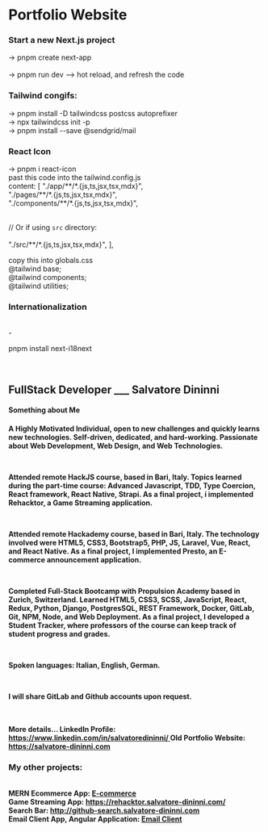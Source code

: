 <h1>Portfolio Website</h1>

<h3>Start a new Next.js project</h3>
	→ pnpm create next-app  <br/> <!-- <your app name>  --> <br/>
  → pnpm run dev --> hot reload, and refresh the code<br/>
  
<h3>Tailwind congifs:</h3>
→ pnpm install -D tailwindcss postcss autoprefixer<br/>
→ npx tailwindcss init -p<br/>
→ pnpm install --save @sendgrid/mail<br/>

<h3>React Icon</h3>
 → pnpm i react-icon<br/>
past this code into the tailwind.config.js<br/>
 content: [
    "./app/**/*.{js,ts,jsx,tsx,mdx}",<br/>
    "./pages/**/*.{js,ts,jsx,tsx,mdx}",<br/>
    "./components/**/*.{js,ts,jsx,tsx,mdx}",<br/>
 
 <br/>   // Or if using `src` directory:  
  <br/>  "./src/**/*.{js,ts,jsx,tsx,mdx}",
  ],
<br/>

copy this into globals.css<br/>
@tailwind base;<br/>
@tailwind components;<br/>
@tailwind utilities;<br/>

<h3>Internationalization</h3>
<br>
- <p>pnpm install next-i18next</p>
<br>
<h2>FullStack Developer ___ <span>Salvatore Dininni</span></h2>

<h4>Something about Me<h4>
<p>A Highly Motivated Individual, open to new challenges and quickly learns new technologies. Self-driven, dedicated, and hard-working. Passionate about Web Development, Web Design, and Web Technologies.</p>
<br/>
<p>
Attended remote HackJS course, based in Bari, Italy. Topics learned during the part-time course: Advanced Javascript, TDD, Type Coercion, React framework, React Native, Strapi. As a final project, i implemented Rehacktor, a Game Streaming application.
</p>
<br/>
<p>
Attended remote Hackademy course, based in Bari, Italy. The technology involved were HTML5, CSS3, Bootstrap5, PHP, JS, Laravel, Vue, React, and React Native. As a final project, I implemented Presto, an E-commerce announcement application.
</p>
<br/>
<p>
Completed Full-Stack Bootcamp with Propulsion Academy based in Zurich, Switzerland. Learned HTML5, CSS3, SCSS, JavaScript, React, Redux, Python, Django, PostgresSQL, REST Framework, Docker, GitLab, Git, NPM, Node, and Web Deployment. As a final project, I developed a Student Tracker, where professors of the course can keep track of student progress and grades. 
</p>
<br/>
<p>
Spoken languages: Italian, English, German.</p>
<br/>
<p>
I will share GitLab and Github accounts upon request.</p>
<br/>
<br/>
<strong>More details...<strong>
<b>LinkedIn Profile: <a href="https://www.linkedin.com/in/salvatoredininni/" >https://www.linkedin.com/in/salvatoredininni/ </a></b>
<b>Old Portfolio Website: <a href="https://salvatore-dininni.com/" >https://salvatore-dininni.com</a></b> 

<h3>My other projects:</h3>
<br>
<b>MERN Ecommerce App: <a href="https://github.com/dininni8319/react-ecommerce" >E-commerce</a></b> 
<br>
<b>Game Streaming App: <a href="https://rehacktor.salvatore-dininni.com/" >https://rehacktor.salvatore-dininni.com/</a></b> 
<br>
<b>Search Bar: <a href="http://github-search.salvatore-dininni.com">http://github-search.salvatore-dininni.com</a></b>
<br>
<b>Email Client App, Angular Application: <a href="https://github.com/dininni8319/emailclient">Email Client</a></b>
<br>
